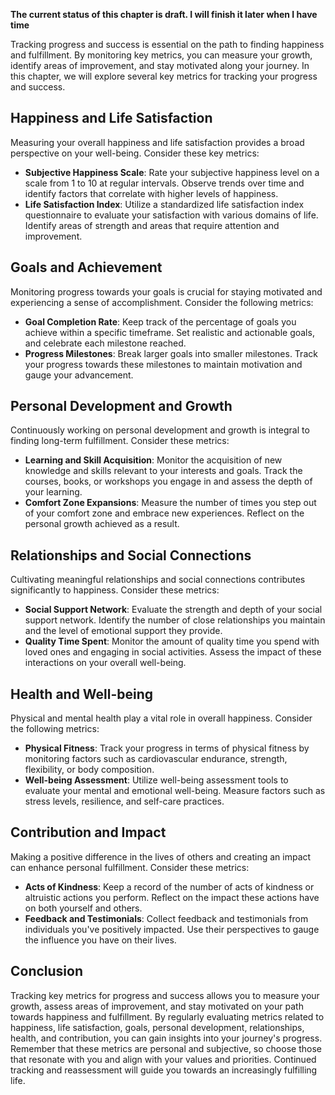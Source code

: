 **The current status of this chapter is draft. I will finish it later when I have time**

Tracking progress and success is essential on the path to finding happiness and fulfillment. By monitoring key metrics, you can measure your growth, identify areas of improvement, and stay motivated along your journey. In this chapter, we will explore several key metrics for tracking your progress and success.

Happiness and Life Satisfaction
-------------------------------

Measuring your overall happiness and life satisfaction provides a broad perspective on your well-being. Consider these key metrics:

* **Subjective Happiness Scale**: Rate your subjective happiness level on a scale from 1 to 10 at regular intervals. Observe trends over time and identify factors that correlate with higher levels of happiness.
* **Life Satisfaction Index**: Utilize a standardized life satisfaction index questionnaire to evaluate your satisfaction with various domains of life. Identify areas of strength and areas that require attention and improvement.

Goals and Achievement
---------------------

Monitoring progress towards your goals is crucial for staying motivated and experiencing a sense of accomplishment. Consider the following metrics:

* **Goal Completion Rate**: Keep track of the percentage of goals you achieve within a specific timeframe. Set realistic and actionable goals, and celebrate each milestone reached.
* **Progress Milestones**: Break larger goals into smaller milestones. Track your progress towards these milestones to maintain motivation and gauge your advancement.

Personal Development and Growth
-------------------------------

Continuously working on personal development and growth is integral to finding long-term fulfillment. Consider these metrics:

* **Learning and Skill Acquisition**: Monitor the acquisition of new knowledge and skills relevant to your interests and goals. Track the courses, books, or workshops you engage in and assess the depth of your learning.
* **Comfort Zone Expansions**: Measure the number of times you step out of your comfort zone and embrace new experiences. Reflect on the personal growth achieved as a result.

Relationships and Social Connections
------------------------------------

Cultivating meaningful relationships and social connections contributes significantly to happiness. Consider these metrics:

* **Social Support Network**: Evaluate the strength and depth of your social support network. Identify the number of close relationships you maintain and the level of emotional support they provide.
* **Quality Time Spent**: Monitor the amount of quality time you spend with loved ones and engaging in social activities. Assess the impact of these interactions on your overall well-being.

Health and Well-being
---------------------

Physical and mental health play a vital role in overall happiness. Consider the following metrics:

* **Physical Fitness**: Track your progress in terms of physical fitness by monitoring factors such as cardiovascular endurance, strength, flexibility, or body composition.
* **Well-being Assessment**: Utilize well-being assessment tools to evaluate your mental and emotional well-being. Measure factors such as stress levels, resilience, and self-care practices.

Contribution and Impact
-----------------------

Making a positive difference in the lives of others and creating an impact can enhance personal fulfillment. Consider these metrics:

* **Acts of Kindness**: Keep a record of the number of acts of kindness or altruistic actions you perform. Reflect on the impact these actions have on both yourself and others.
* **Feedback and Testimonials**: Collect feedback and testimonials from individuals you've positively impacted. Use their perspectives to gauge the influence you have on their lives.

Conclusion
----------

Tracking key metrics for progress and success allows you to measure your growth, assess areas of improvement, and stay motivated on your path towards happiness and fulfillment. By regularly evaluating metrics related to happiness, life satisfaction, goals, personal development, relationships, health, and contribution, you can gain insights into your journey's progress. Remember that these metrics are personal and subjective, so choose those that resonate with you and align with your values and priorities. Continued tracking and reassessment will guide you towards an increasingly fulfilling life.
